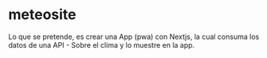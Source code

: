 # meteosite
Lo que se pretende, es crear una App (pwa) con Nextjs, la cual consuma los datos de una API - Sobre el clima y lo muestre en la app.
